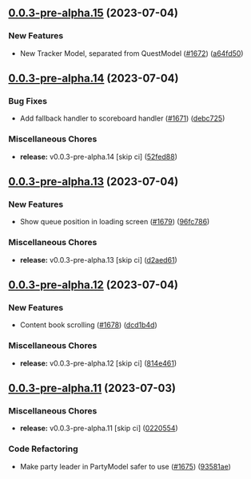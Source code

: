 ## [0.0.3-pre-alpha.15](https://github.com/Wynntils/Artemis/compare/v0.0.3-pre-alpha.14...v0.0.3-pre-alpha.15) (2023-07-04)


### New Features

* New Tracker Model, separated from QuestModel ([#1672](https://github.com/Wynntils/Artemis/issues/1672)) ([a64fd50](https://github.com/Wynntils/Artemis/commit/a64fd50f6a01905410521e6b63f29710a3f00dd9))

## [0.0.3-pre-alpha.14](https://github.com/Wynntils/Artemis/compare/v0.0.3-pre-alpha.13...v0.0.3-pre-alpha.14) (2023-07-04)


### Bug Fixes

* Add fallback handler to scoreboard handler ([#1671](https://github.com/Wynntils/Artemis/issues/1671)) ([debc725](https://github.com/Wynntils/Artemis/commit/debc725318921739ea577135d2aba37f2500b74c))


### Miscellaneous Chores

* **release:** v0.0.3-pre-alpha.14 [skip ci] ([52fed88](https://github.com/Wynntils/Artemis/commit/52fed88c661098aea9460725ad7a1b92102bfc87))

## [0.0.3-pre-alpha.13](https://github.com/Wynntils/Artemis/compare/v0.0.3-pre-alpha.12...v0.0.3-pre-alpha.13) (2023-07-04)


### New Features

* Show queue position in loading screen ([#1679](https://github.com/Wynntils/Artemis/issues/1679)) ([96fc786](https://github.com/Wynntils/Artemis/commit/96fc786f7426e3c69ada9256c71cdd860b4706c8))


### Miscellaneous Chores

* **release:** v0.0.3-pre-alpha.13 [skip ci] ([d2aed61](https://github.com/Wynntils/Artemis/commit/d2aed61766b0746c45fa96c519f00e2762720995))

## [0.0.3-pre-alpha.12](https://github.com/Wynntils/Artemis/compare/v0.0.3-pre-alpha.11...v0.0.3-pre-alpha.12) (2023-07-04)


### New Features

* Content book scrolling ([#1678](https://github.com/Wynntils/Artemis/issues/1678)) ([dcd1b4d](https://github.com/Wynntils/Artemis/commit/dcd1b4d07ed76eaedd2f2e4c9e7c15d8969f704e))


### Miscellaneous Chores

* **release:** v0.0.3-pre-alpha.12 [skip ci] ([814e461](https://github.com/Wynntils/Artemis/commit/814e461e386d44e6a7c459b008cb705f7291db5b))

## [0.0.3-pre-alpha.11](https://github.com/Wynntils/Artemis/compare/v0.0.3-pre-alpha.10...v0.0.3-pre-alpha.11) (2023-07-03)


### Miscellaneous Chores

* **release:** v0.0.3-pre-alpha.11 [skip ci] ([0220554](https://github.com/Wynntils/Artemis/commit/022055443b07744c4bb44323b659dcf838579fb5))


### Code Refactoring

* Make party leader in PartyModel safer to use ([#1675](https://github.com/Wynntils/Artemis/issues/1675)) ([93581ae](https://github.com/Wynntils/Artemis/commit/93581ae4ad37e93c9334fab431939f76083db789))

